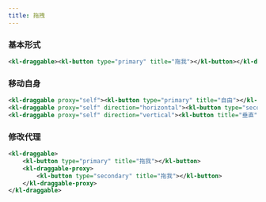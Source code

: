 ```yaml
---
title: 拖拽
---
```


<!-- demo_start -->
### 基本形式

<div class="m-example"></div>

```xml
<kl-draggable><kl-button type="primary" title="拖我"></kl-button></kl-draggable>
```
<!-- demo_end -->

<!-- demo_start -->
### 移动自身

<div class="m-example"></div>

```xml
<kl-draggable proxy="self"><kl-button type="primary" title="自由"></kl-button></kl-draggable>
<kl-draggable proxy="self" direction="horizontal"><kl-button type="secondary" title="水平"></kl-button></kl-draggable>
<kl-draggable proxy="self" direction="vertical"><kl-button title="垂直"></kl-button></kl-draggable>
```
<!-- demo_end -->

<!-- demo_start -->
### 修改代理

<div class="m-example"></div>

```xml
<kl-draggable>
    <kl-button type="primary" title="拖我"></kl-button>
    <kl-draggable-proxy>
        <kl-button type="secondary" title="拖我"></kl-button>
    </kl-draggable-proxy>
</kl-draggable>
```
<!-- demo_end -->